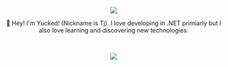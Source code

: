 <p align="center">
	<img src="https://imgur.com/gN1AGb1.png" />
	</br>
	<p align="center">
	     👋 Hey! I'm Yucked! (Nickname is Tj). I love developing in .NET primiarly but I also love learning and discovering new technologies.
  </p>
  <br>
  <p align="center">
	<a href="https://discord.gg/ZJaVXK8">
	    <img src="https://img.shields.io/badge/Join My-Discord!-%237289DA.svg?logo=discord&style=for-the-badge&logoWidth=20&labelColor=0d0d0d" />
	</a>
  </p>
</p>
